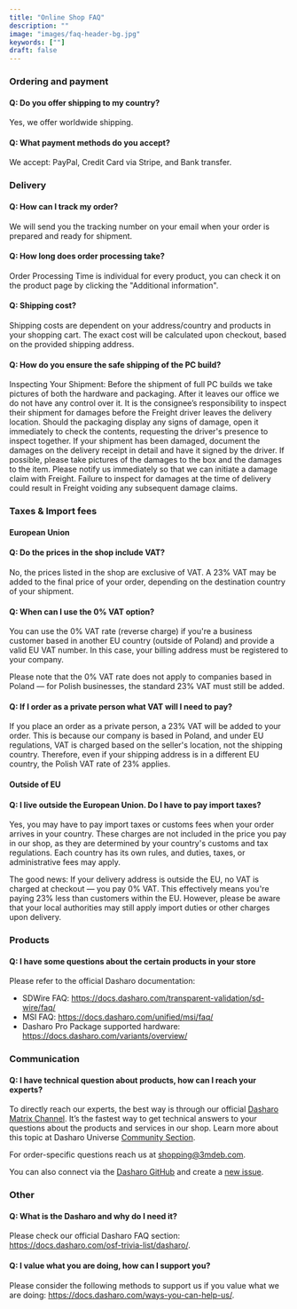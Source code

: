 ```yaml
---
title: "Online Shop FAQ"
description: ""
image: "images/faq-header-bg.jpg"
keywords: [""]
draft: false
---
```


### **Ordering and payment**

#### Q: Do you offer shipping to my country?

Yes, we offer worldwide shipping.

#### Q: What payment methods do you accept?

We accept: PayPal, Credit Card via Stripe, and Bank transfer.

### **Delivery**

#### Q: How can I track my order?

We will send you the tracking number on your email when your order is
prepared and ready for shipment.

#### Q: How long does order processing take?

Order Processing Time is individual for every product, you can check it on the
product page by clicking the "Additional information".

#### Q: Shipping cost?

Shipping costs are dependent on your address/country and products in your
shopping cart. The exact cost will be calculated upon checkout, based on the
provided shipping address.

#### Q: How do you ensure the safe shipping of the PC build?

Inspecting Your Shipment: Before the shipment of full PC builds we take pictures
of both the hardware and packaging. After it leaves our office we do not have
any control over it. It is the consignee’s responsibility to inspect their
shipment for damages before the Freight driver leaves the delivery location.
Should the packaging display any signs of damage, open it immediately to check
the contents, requesting the driver's presence to inspect together. If your
shipment has been damaged, document the damages on the delivery receipt in
detail and have it signed by the driver. If possible, please take pictures of
the damages to the box and the damages to the item. Please notify us immediately
so that we can initiate a damage claim with Freight. Failure to inspect for
damages at the time of delivery could result in Freight voiding any subsequent
damage claims.

### **Taxes & Import fees**

#### European Union

#### Q: Do the prices in the shop include VAT?

No, the prices listed in the shop are exclusive of VAT. A 23% VAT may be added
to the final price of your order, depending on the destination country of your
shipment.

#### Q: When can I use the 0% VAT option?

You can use the 0% VAT rate (reverse charge) if you're a business customer based
in another EU country (outside of Poland) and provide a valid EU VAT number. In
this case, your billing address must be registered to your company.

Please note that the 0% VAT rate does not apply to companies based in Poland —
for Polish businesses, the standard 23% VAT must still be added.

#### Q: If I order as a private person what VAT will I need to pay?

If you place an order as a private person, a 23% VAT will be added to your
order. This is because our company is based in Poland, and under EU regulations,
VAT is charged based on the seller's location, not the shipping country.
Therefore, even if your shipping address is in a different EU country, the
Polish VAT rate of 23% applies.

#### Outside of EU

#### Q: I live outside the European Union. Do I have to pay import taxes?

Yes, you may have to pay import taxes or customs fees when your order arrives in
your country. These charges are not included in the price you pay in our shop,
as they are determined by your country's customs and tax regulations. Each
country has its own rules, and duties, taxes, or administrative fees may apply.

The good news: If your delivery address is outside the EU, no VAT is charged at
checkout — you pay 0% VAT. This effectively means you're paying 23% less than
customers within the EU. However, please be aware that your local authorities
may still apply import duties or other charges upon delivery.

### **Products**

#### Q: I have some questions about the certain products in your store

Please refer to the official Dasharo documentation:

* SDWire FAQ: <https://docs.dasharo.com/transparent-validation/sd-wire/faq/>
* MSI FAQ: <https://docs.dasharo.com/unified/msi/faq/>
* Dasharo Pro Package supported hardware: <https://docs.dasharo.com/variants/overview/>

### **Communication**

#### Q: I have technical question about products, how can I reach your experts?

To directly reach our experts, the best way is through our official
[Dasharo Matrix Channel](https://matrix.to/#/#dasharo:matrix.org). It’s the
fastest way to get technical answers to your questions about the products and
services in our shop. Learn more about this topic at Dasharo Universe [Community
Section](https://docs.dasharo.com/#community).

For order-specific questions reach us at <shopping@3mdeb.com>.

You can also connect via the [Dasharo
GitHub](https://github.com/Dasharo/dasharo-issues) and create a [new
issue](https://github.com/Dasharo/dasharo-issues/issues/new/choose).

### **Other**

#### Q: What is the Dasharo and why do I need it?

Please check our official Dasharo FAQ section:
<https://docs.dasharo.com/osf-trivia-list/dasharo/>.

#### Q: I value what you are doing, how can I support you?

Please consider the following methods to support us if you value what we are
doing: <https://docs.dasharo.com/ways-you-can-help-us/>.
